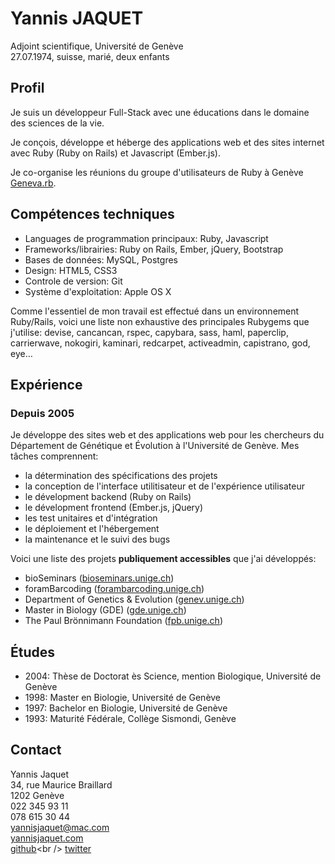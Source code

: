 # Yannis JAQUET

Adjoint scientifique, Université de Genève<br />
27.07.1974, suisse, marié, deux enfants<br />

## Profil

Je suis un développeur Full-Stack avec une éducations dans le domaine des sciences de la vie.

Je conçois, développe et héberge des applications web et des sites internet avec Ruby (Ruby on Rails) et Javascript (Ember.js).

Je co-organise les réunions du groupe d'utilisateurs de Ruby à Genève [Geneva.rb](http://meetup.com/genevarb).

## Compétences techniques

- Languages de programmation principaux: Ruby, Javascript
- Frameworks/librairies: Ruby on Rails, Ember, jQuery, Bootstrap
- Bases de données: MySQL, Postgres
- Design: HTML5, CSS3
- Controle de version: Git
- Système d'exploitation: Apple OS X

Comme l'essentiel de mon travail est effectué dans un environnement Ruby/Rails, voici une liste non exhaustive des principales Rubygems que j'utilise: devise, cancancan, rspec, capybara, sass, haml, paperclip, carrierwave, nokogiri, kaminari, redcarpet, activeadmin, capistrano, god, eye…

## Expérience

### Depuis 2005

Je développe des sites web et des applications web pour les chercheurs du Département de Génétique et Évolution à l'Université de Genève. Mes tâches comprennent:

- la détermination des spécifications des projets
- la conception de l'interface utilitisateur et de l'expérience utilisateur
- le dévelopment backend (Ruby on Rails)
- le dévelopment frontend (Ember.js, jQuery)
- les test unitaires et d'intégration
- le déploiement et l'hébergement
- la maintenance et le suivi des bugs

Voici une liste des projets **publiquement accessibles** que j'ai développés:

- bioSeminars ([bioseminars.unige.ch](http://bioseminars.unige.ch))
- foramBarcoding ([forambarcoding.unige.ch](http://forambarcoding.unige.ch))
- Department of Genetics & Evolution ([genev.unige.ch](http://genev.unige.ch))
- Master in Biology (GDE) ([gde.unige.ch](http://gde.unige.ch))
- The Paul Brönnimann Foundation ([fpb.unige.ch](http://fpb.unige.ch))

## Études

- 2004: Thèse de Doctorat ès Science, mention Biologique, Université de Genève
- 1998: Master en Biologie, Université de Genève
- 1997: Bachelor en Biologie, Université de Genève
- 1993: Maturité Fédérale, Collège Sismondi, Genève

## Contact

Yannis Jaquet<br />
34, rue Maurice Braillard<br />
1202 Genève<br />
022 345 93 11<br />
078 615 30 44<br />
yannisjaquet@mac.com<br />
[yannisjaquet.com](yannisjaquet.com)<br />
[github](http://github.com/yannis_)<br />
[twitter](http://twitter.com/yannis_)
